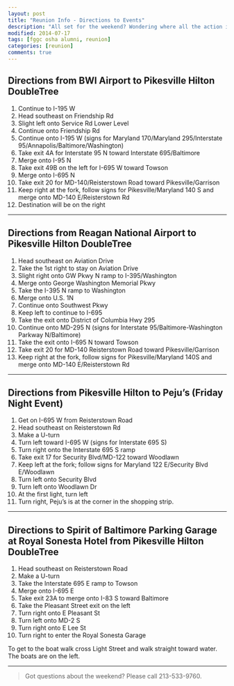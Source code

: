 ```yaml
---
layout: post
title: "Reunion Info - Directions to Events"
description: "All set for the weekend? Wondering where all the action is? Get directions to all the weekend events right here."
modified: 2014-07-17
tags: [fggc osha alumni, reunion]
categories: [reunion]
comments: true
---
```


## Directions from BWI Airport to Pikesville Hilton DoubleTree

1. Continue to I-195 W
2. Head southeast on Friendship Rd
3. Slight left onto Service Rd Lower Level
4. Continue onto Friendship Rd
5. Continue onto I-195 W (signs for Maryland 170/Maryland 295/Interstate 95/Annapolis/Baltimore/Washington)
6. Take exit 4A for Interstate 95 N toward Interstate 695/Baltimore
7. Merge onto I-95 N
8. Take exit 49B on the left for I-695 W toward Towson
9. Merge onto I-695 N
10. Take exit 20 for MD-140/Reisterstown Road toward Pikesville/Garrison
11. Keep right at the fork, follow signs for Pikesville/Maryland 140 S and merge onto MD-140 E/Reisterstown Rd
12. Destination will be on the right

---

## Directions from Reagan National Airport to Pikesville Hilton DoubleTree

1. Head southeast on Aviation Drive
2. Take the 1st right to stay on Aviation Drive
3. Slight right onto GW Pkwy N ramp to I-395/Washington
4. Merge onto George Washington Memorial Pkwy
5. Take the I-395 N ramp to Washington
6. Merge onto U.S. 1N
7. Continue onto Southwest Pkwy
8. Keep left to continue to I-695
9. Take the exit onto District of Columbia Hwy 295
10. Continue onto MD-295 N (signs for Interstate 95/Baltimore-Washington Parkway N/Baltimore)
11. Take the exit onto I-695 N toward Towson
12. Take exit 20 for MD-140 Reisterstown Road toward Pikesville/Garrison
13. Keep right at the fork, follow signs for Pikesville/Maryland 140S and merge onto MD-140 E/Reisterstown Rd 

---

## Directions from Pikesville Hilton to Peju’s (Friday Night Event)
1. Get on I-695 W from Reisterstown Road
2. Head southeast on Reisterstown Rd
3. Make a U-turn
4. Turn left toward I-695 W (signs for Interstate 695 S)
5. Turn right onto the Interstate 695 S ramp
6. Take exit 17 for Security Blvd/MD-122 toward Woodlawn
7. Keep left at the fork; follow signs for Maryland 122 E/Security Blvd E/Woodlawn
8. Turn left onto Security Blvd
9. Turn left onto Woodlawn Dr
10. At the first light, turn left
11. Turn right, Peju’s is at the corner in the shopping strip.

--- 

## Directions to Spirit of Baltimore Parking Garage at Royal Sonesta Hotel from Pikesville Hilton DoubleTree

1. Head southeast on Reisterstown Road
2. Make a U-turn
3. Take the Interstate 695 E ramp to Towson
4. Merge onto I-695 E
5. Take exit 23A to merge onto I-83 S toward Baltimore
6. Take the Pleasant Street exit on the left
7. Turn right onto E Pleasant St
8. Turn left onto MD-2 S
9. Turn right onto E Lee St
10. Turn right to enter the Royal Sonesta Garage

To get to the boat walk cross Light Street and walk straight toward water. The boats are on the left.

---

> Got questions about the weekend? Please call 213-533-9760.


